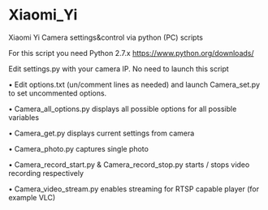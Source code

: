 # Xiaomi_Yi
Xiaomi Yi Camera settings&control via python (PC) scripts


For this script you need Python 2.7.x https://www.python.org/downloads/ 


Edit settings.py with your camera IP. No need to launch this script


• Edit options.txt (un/comment lines as needed) and launch Camera_set.py to set uncommented options.

• Camera_all_options.py displays all possible options for all possible variables

• Camera_get.py displays current settings from camera

• Camera_photo.py captures single photo

• Camera_record_start.py & Camera_record_stop.py starts / stops video recording respectively

• Camera_video_stream.py enables streaming for RTSP capable player (for example VLC)
